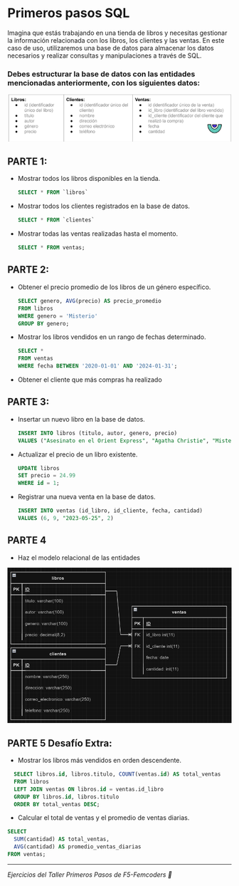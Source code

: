 # Primeros pasos SQL

Imagina que estás trabajando en una tienda de libros y necesitas gestionar la información relacionada
con los libros, los clientes y las ventas. En este caso de uso, utilizaremos una base de datos para
almacenar los datos necesarios y realizar consultas y manipulaciones a través de SQL.

### Debes estructurar la base de datos con las entidades mencionadas anteriormente, con los siguientes datos:

![Enunciado-Tablas](./Imagenes-Readme/enunciado-tablas.png)

## PARTE 1:

- Mostrar todos los libros disponibles en la tienda.

  ```sql
  SELECT * FROM `libros`
  ```

- Mostrar todos los clientes registrados en la base de datos.

    ```sql
    SELECT * FROM `clientes`
    ```
- Mostrar todas las ventas realizadas hasta el momento.

    ```sql
    SELECT * FROM ventas;
    ```

## PARTE 2:
- Obtener el precio promedio de los libros de un género específico.

  ```sql
  SELECT genero, AVG(precio) AS precio_promedio
  FROM libros
  WHERE genero = 'Misterio'
  GROUP BY genero;
  ```
- Mostrar los libros vendidos en un rango de fechas determinado.

  ```sql
  SELECT *
  FROM ventas
  WHERE fecha BETWEEN '2020-01-01' AND '2024-01-31';
  ```
- Obtener el cliente que más compras ha realizado


## PARTE 3:
- Insertar un nuevo libro en la base de datos.

  ```sql
  INSERT INTO libros (titulo, autor, genero, precio) 
  VALUES ("Asesinato en el Orient Express", "Agatha Christie", "Misterio", 27.50)
  ```
- Actualizar el precio de un libro existente.

  ```sql
  UPDATE libros
  SET precio = 24.99
  WHERE id = 1;
  ```
- Registrar una nueva venta en la base de datos.

  ```sql
  INSERT INTO ventas (id_libro, id_cliente, fecha, cantidad) 
  VALUES (6, 9, "2023-05-25", 2)
  ```

## PARTE 4
- Haz el modelo relacional de las entidades

![Entidad-Relacion](./Imagenes-Readme/entidad-relacion-tablas.png)


## PARTE 5 Desafío Extra:
- Mostrar los libros más vendidos en orden descendente.

```sql
  SELECT libros.id, libros.titulo, COUNT(ventas.id) AS total_ventas
  FROM libros
  LEFT JOIN ventas ON libros.id = ventas.id_libro
  GROUP BY libros.id, libros.titulo
  ORDER BY total_ventas DESC;
  ```

- Calcular el total de ventas y el promedio de ventas diarias.

```sql
SELECT
  SUM(cantidad) AS total_ventas,
  AVG(cantidad) AS promedio_ventas_diarias
FROM ventas;
```

---
*Ejercicios del Taller Primeros Pasos de F5-Femcoders 💜*